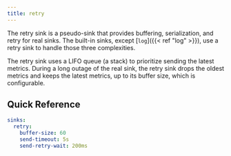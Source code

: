 ```yaml
---
title: retry
---
```


The retry sink is a pseudo-sink that provides buffering, serialization, and retry for real sinks.
The built-in sinks, except [`log`]({{< ref "log" >}}), use a retry sink to handle those three complexities.

The retry sink uses a LIFO queue (a stack) to prioritize sending the latest metrics.
During a long outage of the real sink, the retry sink drops the oldest metrics and keeps the latest metrics, up to its buffer size, which is configurable.

## Quick Reference

```yaml
sinks:
  retry:
    buffer-size: 60
    send-timeout: 5s
    send-retry-wait: 200ms
```
